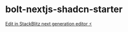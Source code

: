 # bolt-nextjs-shadcn-starter

[Edit in StackBlitz next generation editor ⚡️](https://stackblitz.com/~/github.com/biubiubiu35/bolt-nextjs-shadcn-starter)